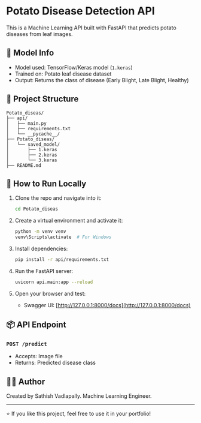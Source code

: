 # Potato Disease Detection API

This is a Machine Learning API built with FastAPI that predicts potato diseases from leaf images.

## 🧠 Model Info

- Model used: TensorFlow/Keras model (`1.keras`)
- Trained on: Potato leaf disease dataset
- Output: Returns the class of disease (Early Blight, Late Blight, Healthy)

## 📁 Project Structure

```
Potato_diseas/
├── api/
│   ├── main.py
│   ├── requirements.txt
│   └── __pycache__/
├── Potato_diseas/
│   └── saved_model/
│       ├── 1.keras
│       ├── 2.keras
│       └── 3.keras
├── README.md
```

## 🚀 How to Run Locally

1. Clone the repo and navigate into it:
    ```bash
    cd Potato_diseas
    ```

2. Create a virtual environment and activate it:
    ```bash
    python -m venv venv
    venv\Scripts\activate  # For Windows
    ```

3. Install dependencies:
    ```bash
    pip install -r api/requirements.txt
    ```

4. Run the FastAPI server:
    ```bash
    uvicorn api.main:app --reload
    ```

5. Open your browser and test:
    - Swagger UI: [http://127.0.0.1:8000/docs](http://127.0.0.1:8000/docs)

## 📦 API Endpoint

### `POST /predict`

- Accepts: Image file
- Returns: Predicted disease class

## 🙋‍♂️ Author

Created by Sathish Vadlapally. Machine Learning Engineer.

---

⭐️ If you like this project, feel free to use it in your portfolio!
